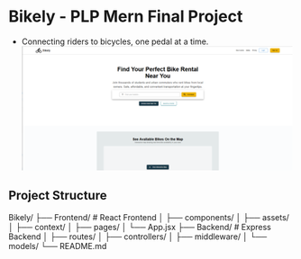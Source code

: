 # Bikely - PLP Mern Final Project
- Connecting riders to bicycles, one pedal at a time.
![UI Screenshot](image.png)
## Project Structure
Bikely/
├── Frontend/               # React Frontend
│   ├── components/
│   ├── assets/
│   ├── context/
│   ├── pages/
│   └── App.jsx
├── Backend/               # Express Backend
│   ├── routes/
│   ├── controllers/
│   ├── middleware/
│   └── models/
└── README.md
